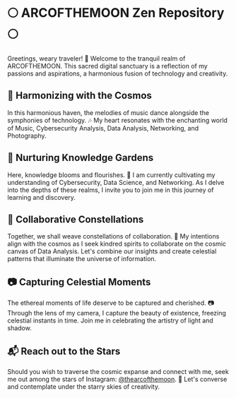 # 🌕 ARCOFTHEMOON Zen Repository 🌕

Greetings, weary traveler! 🌌 Welcome to the tranquil realm of ARCOFTHEMOON. This sacred digital sanctuary is a reflection of my passions and aspirations, a harmonious fusion of technology and creativity.

## 🎵 Harmonizing with the Cosmos

In this harmonious haven, the melodies of music dance alongside the symphonies of technology. 🎶 My heart resonates with the enchanting world of Music, Cybersecurity Analysis, Data Analysis, Networking, and Photography.

## 🌱 Nurturing Knowledge Gardens

Here, knowledge blooms and flourishes. 🌱 I am currently cultivating my understanding of Cybersecurity, Data Science, and Networking. As I delve into the depths of these realms, I invite you to join me in this journey of learning and discovery.

## 🤝 Collaborative Constellations

Together, we shall weave constellations of collaboration. 💞 My intentions align with the cosmos as I seek kindred spirits to collaborate on the cosmic canvas of Data Analysis. Let's combine our insights and create celestial patterns that illuminate the universe of information.

## 📷 Capturing Celestial Moments

The ethereal moments of life deserve to be captured and cherished. 📷 Through the lens of my camera, I capture the beauty of existence, freezing celestial instants in time. Join me in celebrating the artistry of light and shadow.

## 📬 Reach out to the Stars

Should you wish to traverse the cosmic expanse and connect with me, seek me out among the stars of Instagram: [@thearcofthemoon](https://www.instagram.com/thearcofthemoon/). 🌠 Let's converse and contemplate under the starry skies of creativity.
